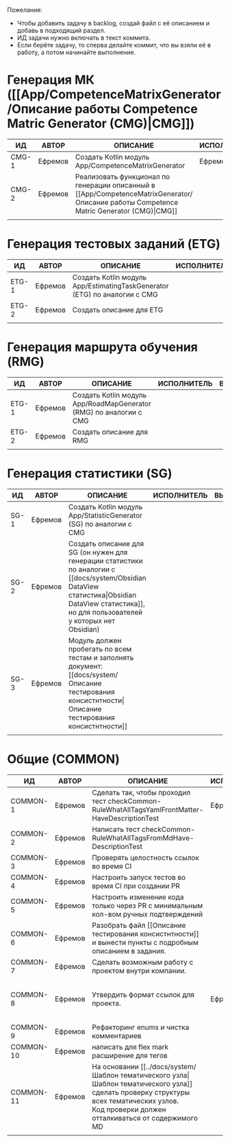 Пожелания:
+ Чтобы добавить задачу в backlog, создай файл с её описанием и добавь в подходящий раздел. 
+ ИД задачи нужно включать в текст коммита.
+ Если берёте задачу, то сперва делайте коммит, что вы взяли её в работу, а потом начинайте выполнение.
# Генерация МК ([[App/CompetenceMatrixGenerator/Описание работы Competence Matric Generator (CMG)|CMG]])

| ИД    | АВТОР   | ОПИСАНИЕ                                                                                                                                 | ИСПОЛНИТЕЛЬ | ВЫПОЛНЕНА |
| ----- | ------- | ---------------------------------------------------------------------------------------------------------------------------------------- | ----------- | --------- |
| CMG-1 | Ефремов | Создать Kotlin модуль App/CompetenceMatrixGenerator                                                                                      | Ефремов     | +         |
| CMG-2 | Ефремов | Реализовать функционал по генерации описанный в [[App/CompetenceMatrixGenerator/Описание работы Competence Matric Generator (CMG)\|CMG]] |             |           |
|       |         |                                                                                                                                          |             |           |

# Генерация тестовых заданий (ETG)

| ИД    | АВТОР   | ОПИСАНИЕ                                                                  | ИСПОЛНИТЕЛЬ | ВЫПОЛНЕНА |
| ----- | ------- | ------------------------------------------------------------------------- | ----------- | --------- |
| ETG-1 | Ефремов | Создать Kotlin модуль App/EstimatingTaskGenerator (ETG) по аналогии с CMG |             |           |
| ETG-2 | Ефремов | Создать описание для ETG                                                  |             |           |
|       |         |                                                                           |             |           |

# Генерация маршрута обучения  (RMG)

| ИД    | АВТОР   | ОПИСАНИЕ                                                           | ИСПОЛНИТЕЛЬ | ВЫПОЛНЕНА |
| ----- | ------- | ------------------------------------------------------------------ | ----------- | --------- |
| ETG-1 | Ефремов | Создать Kotlin модуль App/RoadMapGenerator (RMG) по аналогии с CMG |             |           |
| ETG-2 | Ефремов | Создать описание для RMG                                           |             |           |
|       |         |                                                                    |             |           |

# Генерация статистики (SG)

| ИД   | АВТОР   | ОПИСАНИЕ                                                                                                                                                                                          | ИСПОЛНИТЕЛЬ | ВЫПОЛНЕНА |
| ---- | ------- | ------------------------------------------------------------------------------------------------------------------------------------------------------------------------------------------------- | ----------- | --------- |
| SG-1 | Ефремов | Создать Kotlin модуль App/StatisticGenerator (SG) по аналогии с CMG                                                                                                                               |             |           |
| SG-2 | Ефремов | Создать описание для SG (он нужен для генерации статистики по аналогии с [[docs/system/Obsidian DataView статистика\|Obsidian DataView статистика]], но для пользователей у которых нет Obsidian) |             |           |
| SG-3 | Ефремов | Модуль должен пробегать по всем тестам и заполнять документ: [[docs/system/Описание тестирования консистнтности\|Описание тестирования консистнтности]]                                           |             |           |
|      |         |                                                                                                                                                                                                   |             |           |

# Общие (COMMON)

| ИД        | АВТОР   | ОПИСАНИЕ                                                                                                                                                                                        | ИСПОЛНИТЕЛЬ | ВЫПОЛНЕНА                            |
| --------- | ------- | ----------------------------------------------------------------------------------------------------------------------------------------------------------------------------------------------- | ----------- | ------------------------------------ |
| COMMON-1  | Ефремов | Сделать так, чтобы проходил тест checkCommon-RuleWhatAllTagsYamlFrontMatter-HaveDescriptionTest                                                                                                 | Ефремов     | +                                    |
| COMMON-2  | Ефремов | Написать тест checkCommon-RuleWhatAllTagsFromMdHave-DescriptionTest                                                                                                                             |             |                                      |
| COMMON-3  | Ефремов | Проверять целостность ссылок во время CI                                                                                                                                                        |             |                                      |
| COMMON-4  | Ефремов | Настроить запуск тестов во время CI при создании PR                                                                                                                                             |             |                                      |
| COMMON-5  | Ефремов | Настроить изменение кода только через PR с минимальным кол-вом ручных подтверждений                                                                                                             |             |                                      |
| COMMON-6  | Ефремов | Разобрать файл [[Описание тестирования консистнтности]] и вынести пункты с подробным описанием в задания.                                                                                       |             |                                      |
| COMMON-7  | Ефремов | Сделать возможным работу с проектом внутри компании.                                                                                                                                            |             |                                      |
| COMMON-8  | Ефремов | Утвердить формат ссылок для проекта.                                                                                                                                                            | Ефремов     | любой формат ссылок (парсер схавает) |
| COMMON-9  | Ефремов | Рефакторинг enums и чистка комментариев                                                                                                                                                         |             |                                      |
| COMMON-10 | Ефремов | написать для flex mark расширение для тегов                                                                                                                                                     |             |                                      |
| COMMON-11 | Ефремов | На основании [[../docs/system/Шаблон тематического узла\|Шаблон тематического узла]] сделать проверку структуры всех тематических узлов.<br>Код проверки должен отталкиваться от содержимого MD |             |                                      |
|           |         |                                                                                                                                                                                                 |             |                                      |

